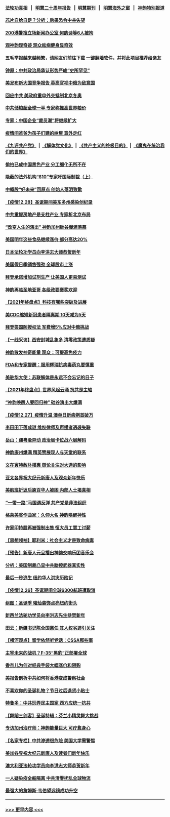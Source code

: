 #### [法轮功真相](https://github.com/gfw-breaker/truth/blob/master/README.md?t=0) &nbsp;&nbsp;|&nbsp;&nbsp; [明慧二十周年报告](https://github.com/gfw-breaker/mh-reports/blob/master/README.md?t=0) &nbsp;&nbsp;|&nbsp;&nbsp;[明慧期刊](https://github.com/gfw-breaker/mh-qikan) &nbsp;&nbsp;|&nbsp;&nbsp; [明慧海外之窗](https://github.com/gfw-breaker/mh-news/blob/master/README.md?t=0) &nbsp;&nbsp;|&nbsp;&nbsp; [神韵特别报道](https://github.com/gfw-breaker/mh-news/blob/master/shenyun.md?t=0)
#### [芯片自给自足？分析：后果恐令中共失望](../pages/nf4514/n13465242.md?t=12291600) 
#### [200港警搜立场新闻办公室 何韵诗等6人被拘](../pages/nf4514/n13465617.md?t=12291600) 
#### [观神韵现奇迹 观众祛病健身显奇效](../pages/nf4514/n13465498.md?t=12291600) 
#### 五毛举报越来越频繁，请网友们前往下载 [一键翻墙软件](https://github.com/gfw-breaker/ssr-accounts)，并将此项目推荐给亲友
#### [钟原：中共政治局承认形势严峻“史所罕见”](../pages/nf4514/n13465030.md?t=12291600) 
#### [美发布新大国竞争报告 英高官视中俄为敌意国](../pages/nf4514/n13465224.md?t=12291600) 
#### [回应中共 美政府重申外交抵制北京冬奥](../pages/nf4514/n13465022.md?t=12291600) 
#### [中共储粮超全球一半 专家称推高世界粮价](../pages/nf4514/n13465182.md?t=12291600) 
#### [专家：中国企业“裁员潮”将继续扩大](../pages/nf4514/n13464673.md?t=12291600) 
#### [疫情间爸爸为孩子们建的树屋 意外走红](../pages/nf4514/n13463491.md?t=12291600) 
#### [《九评共产党》](https://github.com/begood0513/9ping.md/blob/master/README.md) &nbsp;|&nbsp; [《解体党文化》](../../../../jtdwh.md/blob/master/README.md)  &nbsp;|&nbsp; [《共产主义的终极目的》](../../../../gczydzjmd.md/blob/master/README.md) &nbsp;|&nbsp; [《魔鬼在统治我们的世界》](../../../../mgztzwmdsj.md/blob/master/README.md) 
#### [偷拍已成中国黑色产业 分工细化无所不在](../pages/nf4514/n13464903.md?t=12291600) 
#### [隐蔽的法外机构“610”专家吁国际制裁（上）](../pages/nf4514/n13459414.md?t=12291600) 
#### [中概股“好未来”回原点 创始人落泪致歉](../pages/nf4514/n13464863.md?t=12291600) 
#### [【疫情12.28】圣诞期间美东多州感染创纪录](../pages/nf4514/n13464234.md?t=12291600) 
#### [中共重提房地产是支柱产业 专家析北京布局](../pages/nf4514/n13464812.md?t=12291600) 
#### [“改变人生的演出” 神韵加州硅谷爆满落幕](../pages/nf4514/n13464107.md?t=12291600) 
#### [美国明年这些食品继续涨价 部分高达20%](../pages/nf4514/n13463737.md?t=12291600) 
#### [日本法轮功学员向李洪志大师恭贺新年](../pages/nf4514/n13463758.md?t=12291600) 
#### [美国假日季销售强劲 全球股市上涨](../pages/nf4514/n13463398.md?t=12291600) 
#### [拜登承诺增加试剂生产 让美国人更易测试](../pages/nf4514/n13463567.md?t=12291600) 
#### [神韵再临圣地亚哥 各级政要褒奖欢迎](../pages/nf4514/n13463212.md?t=12291600) 
#### [​​【2021年终盘点】科技有哪些突破及进展](../pages/nf4514/n13461251.md?t=12291600) 
#### [美CDC缩短新冠患者隔离期 10天减为5天](../pages/nf4514/n13463129.md?t=12291600) 
#### [拜登签国防授权法 军费增5%应对中俄挑战](../pages/nf4514/n13462919.md?t=12291600) 
#### [【一线采访】西安封城乱象多 清零政策遭质疑](../pages/nf4514/n13461184.md?t=12291600) 
#### [神韵散发神奇能量 观众：可提高免疫力](../pages/nf4514/n13461468.md?t=12291600) 
#### [FDA和专家提醒：服用辉瑞抗病毒药丸要慎重](../pages/nf4514/n13462402.md?t=12291600) 
#### [美驻华大使：苏联解体是永远不会忘记的日子](../pages/nf4514/n13462711.md?t=12291600) 
#### [【2021年终盘点】世界风起云涌 抗共是主轴](../pages/nf4514/n13456221.md?t=12291600) 
#### [“神韵唤醒人要回归神” 硅谷演出大爆满](../pages/nf4514/n13461966.md?t=12291600) 
#### [【疫情12.27】疫情升温 澳单日新病例首破万](../pages/nf4514/n13462116.md?t=12291600) 
#### [李田田下落成谜 维权律师及声援者遇袭失联](../pages/nf4514/n13462248.md?t=12291600) 
#### [岳山：疆粤渝异动 政治局卡位战六层解码](../pages/nf4514/n13461412.md?t=12291600) 
#### [神韵康州爆满 精英赞展现人与天堂的联系](../pages/nf4514/n13461695.md?t=12291600) 
#### [文在寅特赦朴槿惠 舆论关注对大选的影响](../pages/nf4514/n13461595.md?t=12291600) 
#### [亚太各界祝大纪元新唐人及观众新年快乐](../pages/nf4514/n13453585.md?t=12291600) 
#### [美航班折返后逾百华人被困 内部人士揭真相](../pages/nf4514/n13461235.md?t=12291600) 
#### [“一带一路”马国遇反弹 共产党是非法组织](../pages/nf4514/n13461514.md?t=12291600) 
#### [格莱美奖作曲家：久仰大名 神韵唤醒神性](../pages/nf4514/n13461300.md?t=12291600) 
#### [许家印持股再被强制出售 恒大员工罢工讨薪](../pages/nf4514/n13461373.md?t=12291600) 
#### [【思想领袖】耶利米：社会主义才是致命病毒](../pages/nf4514/n13430183.md?t=12291600) 
#### [【预告】新唐人元旦播出神韵交响乐团音乐会](../pages/nf4514/n13439768.md?t=12291600) 
#### [分析：美国制裁凸显中共脑控武器真实性](../pages/nf4514/n13460890.md?t=12291600) 
#### [最后一秒逃生 纽约华人洪灾历险记](../pages/nf4514/n13460029.md?t=12291600) 
#### [【疫情12.26】圣诞期间全球6300航班遭取消](../pages/nf4514/n13460444.md?t=12291600) 
#### [组图：圣诞季 璀灿装饰点亮纽约街头](../pages/nf4514/n13460478.md?t=12291600) 
#### [新西兰法轮功学员向李洪志先生恭贺新年](../pages/nf4514/n13447341.md?t=12291600) 
#### [田云：新疆书记陈全国离任 其人权劣迹引关注](../pages/nf4514/n13460255.md?t=12291600) 
#### [【横河观点】留学依然听党话：CSSA那些事](../pages/nf4514/n13460068.md?t=12291600) 
#### [主宰未来的战机？F-35“黑豹”正部署全球](../pages/nf4514/n13454704.md?t=12291600) 
#### [香奈儿为何对经典手袋大幅涨价和限购](../pages/nf4514/n13456980.md?t=12291600) 
#### [美报告剖析中共如何将香港变成警察社会](../pages/nf4514/n13446000.md?t=12291600) 
#### [不喜欢你的圣诞礼物？节日过后退货小贴士](../pages/nf4514/n13459989.md?t=12291600) 
#### [特鲁多：中共玩弄民主国家 西方应统一抗共](../pages/nf4514/n13459992.md?t=12291600) 
#### [【舞蹈三剑客】圣诞特辑：芬兰小精灵舞大挑战](../pages/nf4514/n13459595.md?t=12291600) 
#### [专访加州治疗师：神韵能量巨大 可疗愈身心](../pages/nf4514/n13459840.md?t=12291600) 
#### [【名家专栏】中共渗透很危险 美国大学需警惕](../pages/nf4514/n13457990.md?t=12291600) 
#### [美加各界祝大纪元新唐人及读者们新年快乐](../pages/nf4514/n13453510.md?t=12291600) 
#### [澳大利亚法轮功学员向李洪志大师恭贺新年](../pages/nf4514/n13459508.md?t=12291600) 
#### [一人疑染疫全船隔离 中共清零扰乱全球物流](../pages/nf4514/n13459758.md?t=12291600) 
#### [最强大的詹姆斯‧韦伯望远镜成功升空](../pages/nf4514/n13459524.md?t=12291600) 

----
#### [ >>> 更早内容 <<< ](../indexes/nf4514-earlier.md)

